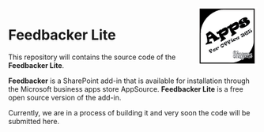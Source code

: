 
<img src="../assets/singens.png" align="right" />

# Feedbacker Lite
This repository will contains the source code of the **Feedbacker Lite**.

**Feedbacker** is a SharePoint add-in that is available for installation through the Microsoft business apps store AppSource. 
**Feedbacker Lite** is a free open source version  of the add-in.

Currently, we are in a process of building  it and very soon the code will be submitted here.
